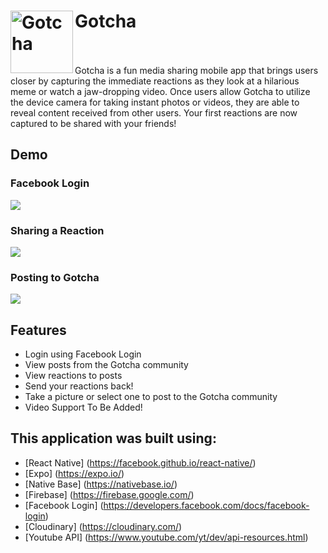 # Gotcha <img src="https://github.com/eugeneyu90/gotcha/blob/master/assets/images/gotcha-logo.jpg" align="left" width="100" height="100" title="Gotcha"> 
<br>
<br>
Gotcha is a fun media sharing mobile app that brings users closer by capturing the immediate reactions as they look at a hilarious meme or watch a jaw-dropping video. Once users allow Gotcha to utilize the device camera for taking instant photos or videos, they are able to reveal content received from other users. Your first reactions are now captured to be shared with your friends!

## Demo
### Facebook Login
<div style="align: center">
<img src="https://github.com/eugeneyu90/gotcha/blob/master/assets/images/Gotcha-FB-Login.gif">
</div>

### Sharing a Reaction
<div style="align: center">
<img src="https://github.com/eugeneyu90/gotcha/blob/master/assets/images/Gotcha-Reaction.gif">
</div>

### Posting to Gotcha
<div style="align: center">
<img src="https://github.com/eugeneyu90/gotcha/blob/master/assets/images/Gotcha-Uploading-Post.gif">
</div>

## Features
+ Login using Facebook Login
+ View posts from the Gotcha community
+ View reactions to posts
+ Send your reactions back!
+ Take a picture or select one to post to the Gotcha community
+ Video Support To Be Added!

## This application was built using:
* [React Native] (https://facebook.github.io/react-native/)
* [Expo] (https://expo.io/)
* [Native Base] (https://nativebase.io/)
* [Firebase] (https://firebase.google.com/)
* [Facebook Login] (https://developers.facebook.com/docs/facebook-login)
* [Cloudinary] (https://cloudinary.com/)
* [Youtube API] (https://www.youtube.com/yt/dev/api-resources.html)